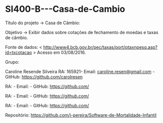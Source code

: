 # SI400-B---Casa-de-Cambio

Título do projeto -> Casa de Câmbio: 

Objetivo -> Exibir dados sobre cotações de fechamento de moedas e taxas de câmbio.

Fonte de dados: < http://www4.bcb.gov.br/pec/taxas/port/ptaxnpesq.asp?id=txcotacao > Acesso em 03/08/2016.


Grupo:

Caroline Resende Silveira RA: 165921- Email: caroline.resen@gmail.com - GitHub: https://github.com/carolresen

 RA:  - Email: - GitHub: https://github.com/

 RA:  -  Email:  - GitHub: https://github.com/

 RA:  -  Email:  - GitHub: https://github.com/


Repositório: https://github.com/j-pereira/Software-de-Mortalidade-Infantil
